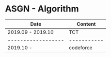# ASGN - Algorithm

Date              | Content
------------------|-----------
2019.09 - 2019.10 | TCT
------------------|-----------
2019.10 -         | codeforce